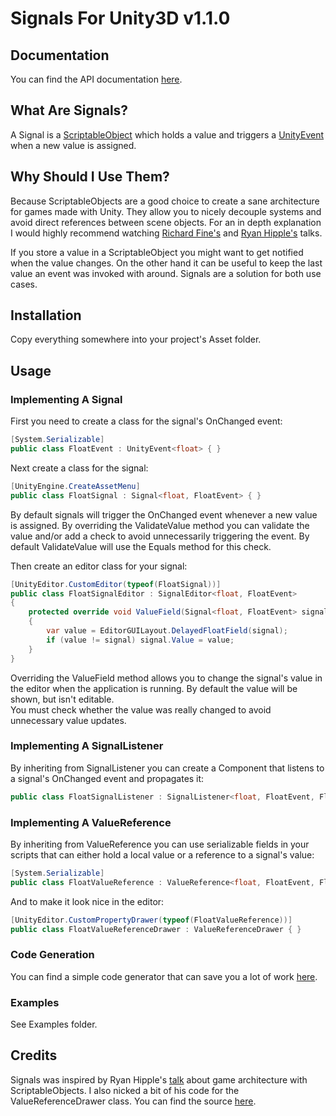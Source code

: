 # Signals For Unity3D v1.1.0
## Documentation
You can find the API documentation [here](https://jheiling.github.io/unity-signals/).
## What Are Signals?
A Signal is a [ScriptableObject](https://docs.unity3d.com/ScriptReference/ScriptableObject.html) which holds a value and triggers a [UnityEvent](https://docs.unity3d.com/ScriptReference/Events.UnityEvent_1.html) when a new value is assigned.
## Why Should I Use Them?
Because ScriptableObjects are a good choice to create a sane architecture for games made with Unity.
They allow you to nicely decouple systems and avoid direct references between scene objects.
For an in depth explanation I would highly recommend watching [Richard Fine's](https://www.youtube.com/watch?v=6vmRwLYWNRo) and [Ryan Hipple's](https://www.youtube.com/watch?v=raQ3iHhE_Kk) talks.

If you store a value in a ScriptableObject you might want to get notified when the value changes.
On the other hand it can be useful to keep the last value an event was invoked with around.
Signals are a solution for both use cases.
## Installation
Copy everything somewhere into your project's Asset folder.
## Usage
### Implementing A Signal
First you need to create a class for the signal's OnChanged event:
```c#
[System.Serializable]
public class FloatEvent : UnityEvent<float> { }
```

Next create a class for the signal:
```c#
[UnityEngine.CreateAssetMenu]
public class FloatSignal : Signal<float, FloatEvent> { }
```
By default signals will trigger the OnChanged event whenever a new value is assigned.
By overriding the ValidateValue method you can validate the value and/or add a check to avoid unnecessarily triggering the event.
By default ValidateValue will use the Equals method for this check.

Then create an editor class for your signal:
```c#
[UnityEditor.CustomEditor(typeof(FloatSignal))]
public class FloatSignalEditor : SignalEditor<float, FloatEvent>
{
    protected override void ValueField(Signal<float, FloatEvent> signal)
    {
        var value = EditorGUILayout.DelayedFloatField(signal);
        if (value != signal) signal.Value = value;
    }
}
```
Overriding the ValueField method allows you to change the signal's value in the editor when the application is running.
By default the value will be shown, but isn't editable.  
You must check whether the value was really changed to avoid unnecessary value updates.
### Implementing A SignalListener
By inheriting from SignalListener you can create a Component that listens to a signal's OnChanged event and propagates it:
```c#
public class FloatSignalListener : SignalListener<float, FloatEvent, FloatSignal> { }
```
### Implementing A ValueReference
By inheriting from ValueReference you can use serializable fields in your scripts that can either hold a local value or a reference to a signal's value:
```c#
[System.Serializable]
public class FloatValueReference : ValueReference<float, FloatEvent, FloatSignal> { }
```

And to make it look nice in the editor:
```c#
[UnityEditor.CustomPropertyDrawer(typeof(FloatValueReference))]
public class FloatValueReferenceDrawer : ValueReferenceDrawer { }
```
### Code Generation
You can find a simple code generator that can save you a lot of work [here](https://github.com/jheiling/unity-signals-generator).
### Examples
See Examples folder.
## Credits
Signals was inspired by Ryan Hipple's [talk](https://www.youtube.com/watch?v=raQ3iHhE_Kk) about game architecture with ScriptableObjects.
I also nicked a bit of his code for the ValueReferenceDrawer class. You can find the source [here](https://github.com/roboryantron/Unite2017).
